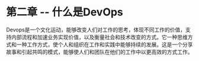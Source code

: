 

# 第二章 -- 什么是DevOps

Devops是一个文化运动，能够改变人们对工作的思考，体现不同工作的价值，支持内部流程和加速业务实现价值，以及衡量社会和技术改变的方式。它一种思维方式和一种工作方式，使个人和组织在工作和实践中能够持续的发展。这是一个分享故事和引起共鸣的模式，能够使人们和团队在他们的工作中以更高效的方式工作。
